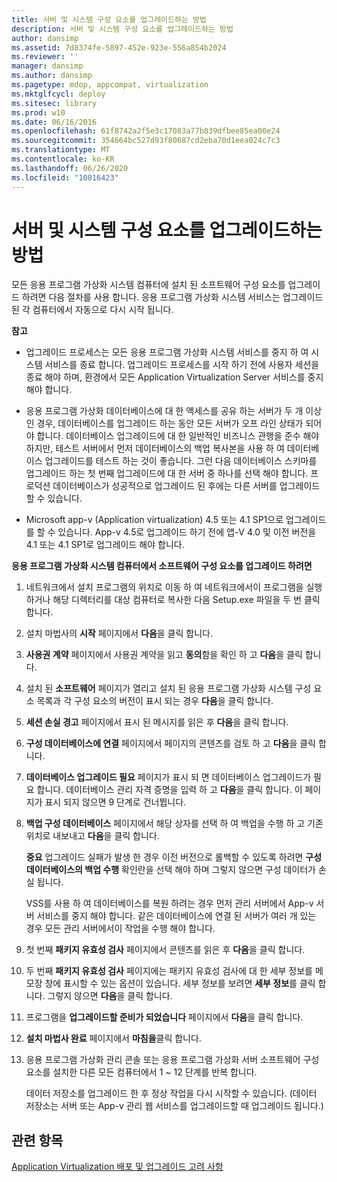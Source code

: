 ```yaml
---
title: 서버 및 시스템 구성 요소를 업그레이드하는 방법
description: 서버 및 시스템 구성 요소를 업그레이드하는 방법
author: dansimp
ms.assetid: 7d8374fe-5897-452e-923e-556a854b2024
ms.reviewer: ''
manager: dansimp
ms.author: dansimp
ms.pagetype: mdop, appcompat, virtualization
ms.mktglfcycl: deploy
ms.sitesec: library
ms.prod: w10
ms.date: 06/16/2016
ms.openlocfilehash: 61f8742a2f5e3c17083a77b839dfbee85ea00e24
ms.sourcegitcommit: 354664bc527d93f80687cd2eba70d1eea024c7c3
ms.translationtype: MT
ms.contentlocale: ko-KR
ms.lasthandoff: 06/26/2020
ms.locfileid: "10816423"
---
```

# 서버 및 시스템 구성 요소를 업그레이드하는 방법


모든 응용 프로그램 가상화 시스템 컴퓨터에 설치 된 소프트웨어 구성 요소를 업그레이드 하려면 다음 절차를 사용 합니다. 응용 프로그램 가상화 시스템 서비스는 업그레이드 된 각 컴퓨터에서 자동으로 다시 시작 됩니다.

**참고**  
-   업그레이드 프로세스는 모든 응용 프로그램 가상화 시스템 서비스를 중지 하 여 시스템 서비스를 종료 합니다. 업그레이드 프로세스를 시작 하기 전에 사용자 세션을 종료 해야 하며, 환경에서 모든 Application Virtualization Server 서비스를 중지 해야 합니다.

-   응용 프로그램 가상화 데이터베이스에 대 한 액세스를 공유 하는 서버가 두 개 이상인 경우, 데이터베이스를 업그레이드 하는 동안 모든 서버가 오프 라인 상태가 되어야 합니다. 데이터베이스 업그레이드에 대 한 일반적인 비즈니스 관행을 준수 해야 하지만, 테스트 서버에서 먼저 데이터베이스의 백업 복사본을 사용 하 여 데이터베이스 업그레이드를 테스트 하는 것이 좋습니다. 그런 다음 데이터베이스 스키마를 업그레이드 하는 첫 번째 업그레이드에 대 한 서버 중 하나를 선택 해야 합니다. 프로덕션 데이터베이스가 성공적으로 업그레이드 된 후에는 다른 서버를 업그레이드할 수 있습니다.

-   Microsoft app-v (Application virtualization) 4.5 또는 4.1 SP1으로 업그레이드를 할 수 있습니다. App-v 4.5로 업그레이드 하기 전에 앱-V 4.0 및 이전 버전을 4.1 또는 4.1 SP1로 업그레이드 해야 합니다.

 

**응용 프로그램 가상화 시스템 컴퓨터에서 소프트웨어 구성 요소를 업그레이드 하려면**

1.  네트워크에서 설치 프로그램의 위치로 이동 하 여 네트워크에서이 프로그램을 실행 하거나 해당 디렉터리를 대상 컴퓨터로 복사한 다음 Setup.exe 파일을 두 번 클릭 합니다.

2.  설치 마법사의 **시작** 페이지에서 **다음**을 클릭 합니다.

3.  **사용권 계약** 페이지에서 사용권 계약을 읽고 **동의**함을 확인 하 고 **다음**을 클릭 합니다.

4.  설치 된 **소프트웨어** 페이지가 열리고 설치 된 응용 프로그램 가상화 시스템 구성 요소 목록과 각 구성 요소의 버전이 표시 되는 경우 **다음**을 클릭 합니다.

5.  **세션 손실 경고** 페이지에서 표시 된 메시지를 읽은 후 **다음**을 클릭 합니다.

6.  **구성 데이터베이스에 연결** 페이지에서 페이지의 콘텐츠를 검토 하 고 **다음**을 클릭 합니다.

7.  **데이터베이스 업그레이드 필요** 페이지가 표시 되 면 데이터베이스 업그레이드가 필요 합니다. 데이터베이스 관리 자격 증명을 입력 하 고 **다음**을 클릭 합니다. 이 페이지가 표시 되지 않으면 9 단계로 건너뜁니다.

8.  **백업 구성 데이터베이스** 페이지에서 해당 상자를 선택 하 여 백업을 수행 하 고 기존 위치로 내보내고 **다음**을 클릭 합니다.

    **중요**  업그레이드 실패가 발생 한 경우 이전 버전으로 롤백할 수 있도록 하려면 **구성 데이터베이스의 백업 수행** 확인란을 선택 해야 하며 그렇지 않으면 구성 데이터가 손실 됩니다.

    VSS를 사용 하 여 데이터베이스를 복원 하려는 경우 먼저 관리 서버에서 App-v 서버 서비스를 중지 해야 합니다. 같은 데이터베이스에 연결 된 서버가 여러 개 있는 경우 모든 관리 서버에서이 작업을 수행 해야 합니다.

     

9.  첫 번째 **패키지 유효성 검사** 페이지에서 콘텐츠를 읽은 후 **다음**을 클릭 합니다.

10. 두 번째 **패키지 유효성 검사** 페이지에는 패키지 유효성 검사에 대 한 세부 정보를 메모장 창에 표시할 수 있는 옵션이 있습니다. 세부 정보를 보려면 **세부 정보**를 클릭 합니다. 그렇지 않으면 **다음**을 클릭 합니다.

11. 프로그램을 **업그레이드할 준비가 되었습니다** 페이지에서 **다음**을 클릭 합니다.

12. **설치 마법사 완료** 페이지에서 **마침을**클릭 합니다.

13. 응용 프로그램 가상화 관리 콘솔 또는 응용 프로그램 가상화 서버 소프트웨어 구성 요소를 설치한 다른 모든 컴퓨터에서 1 ~ 12 단계를 반복 합니다.

    데이터 저장소를 업그레이드 한 후 정상 작업을 다시 시작할 수 있습니다. (데이터 저장소는 서버 또는 App-v 관리 웹 서비스를 업그레이드할 때 업그레이드 됩니다.)

## 관련 항목


[Application Virtualization 배포 및 업그레이드 고려 사항](application-virtualization-deployment-and-upgrade-considerations.md)

 

 





